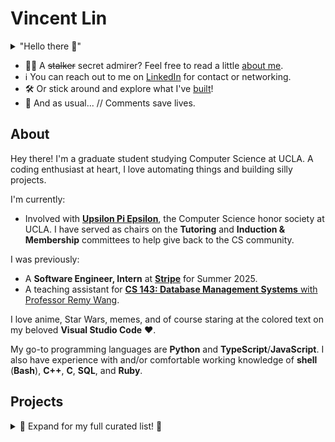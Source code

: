 # Vincent Lin

<details>
<summary>"Hello there 👋"</summary>

![General
Kenobi](https://i.kym-cdn.com/photos/images/original/001/947/998/a66.jpg)

It was this or a Rick Roll.

</details>

<!--
![Vincent's GitHub
stats](https://github-readme-stats.vercel.app/api?username=vinlin24&show_icons=true&theme=dark)
-->

* 🙋‍♂️ A ~~stalker~~ secret admirer? Feel free to read a little [about
  me](#about).
* ℹ️ You can reach out to me on
[LinkedIn](https://www.linkedin.com/in/vinlin24/) for contact or networking.
* 🛠️ Or stick around and explore what I've [built](#projects)!
* 🫵 And as usual... // Comments save lives.


## About

Hey there! I'm a graduate student studying Computer Science at UCLA. A coding
enthusiast at heart, I love automating things and building silly projects.

I'm currently:

* Involved with [**Upsilon Pi Epsilon**](https://upe.seas.ucla.edu/), the Computer Science honor society at UCLA. I have served as chairs on the **Tutoring** and **Induction & Membership** committees to help give back to the CS community.

I was previously:

* A **Software Engineer, Intern** at [**Stripe**](https://stripe.com/) for Summer 2025.
* A teaching assistant for [**CS 143: Database Management Systems** with Professor Remy Wang](https://remy.wang/cs143/index.html).

I love anime, Star Wars, memes, and of course staring at the colored text on my
beloved **Visual Studio Code** ❤️.

My go-to programming languages are **Python** and **TypeScript**/**JavaScript**.
I also have experience with and/or comfortable working knowledge of **shell**
(**Bash**), **C++**, **C**, **SQL**, and **Ruby**.


## Projects

<details>
<summary>🔽 Expand for my full curated list! 🔽</summary>


### ❤️ Hobby Projects


#### 🤖 Discord Bots

* [**tacobot-public**](https://github.com/vinlin24/tacobot-public): A bot for my
  friend's server that started as a loose clone of the former [Groovy music
  bot](https://groovy.bot/).
* **yungkaiworldbot**: Moderation & misc. bot for yung kai world, the Discord
  server for the music artist [yung kai](https://linktr.ee/yungkaiboy)!
* [**upe-discord-bot**](https://github.com/vinlin24/upe-discord-bot): the
  Discord bot to help with induction at [Upsilon Pi Epsilon (UPE) at
  UCLA](https://upe.seas.ucla.edu/), the computer science honor society of which
  I am an active member and officer.


#### 🐚 CLI Applications

* [**counters**](https://github.com/vinlin24/counters): Daily social media bio
  updater *(See my GitHub bio? hehe)*. Now also merged with my
  [**status-logger**](https://github.com/vinlin24/status-logger) project, a
  script that logs my daily Discord custom status.
* [**spotify-serialize**](https://github.com/vinlin24/spotify-serialize): Simple
  Spotify library backup system. This is yet another one of my projects hooked
  up to [Task Scheduler](https://en.wikipedia.org/wiki/Windows_Task_Scheduler)
  to record the evolution of my main playlist over the past year.
* [**strutils**](https://github.com/vinlin24/strutils): Unix-like interfaces to
  Python string utilities. I was in an
  [argparse](https://docs.python.org/3/library/argparse.html) phase 🤷‍♂️.


### 💡 Collaborative Projects

* [**Glossdoor**](https://github.com/lilyorlilypad/Glossdoor-QWERHack): our
  submission for [QWER Hacks 2024](https://www.qwerhacks.com/), a job search and
  rating platform specially designed for underrepresented groups by making DEI
  information and statistics more accessible. We won the **Most QWER Hack** and
  **Most Impactful** awards!
* **CinemaBrain**: an AI movie review generator tool built on [Llama
  2](https://llama.meta.com/llama2), designed to help directors and
  screenwriters predict public movie reception based on synopsis only.
  *(unfortunately closed source at the moment, by wish of my PM.)*


### 📓 UCLA Coursework

* [**cs35l-notebooks**](https://github.com/vinlin24/cs35l-notebooks): Software
  Construction. *(What I'm most known for haha.)*
* [**cs143-notebooks**](https://github.com/vinlin24/cs143-notebooks): Database
  Management Systems.
* [**cs131**](https://github.com/vinlin24/cs131): Programming Languages.

Other repositories from my time at UCLA:

* [**csm152a-lab4**](https://github.com/vinlin24/csm152a-lab4): FGPA Video
  Player (final project for Digital Design Laboratory).
* [**cs118-project1**](https://github.com/vinlin24/cs118-project1): Basic HTTP
  server written in C, capable of serving local files and proxying remote files.
* [**csm151b-ca1**](https://github.com/vinlin24/csm151b-ca1): Simple RISC-V CPU
  simulator.
* [**csm151b-ca2**](https://github.com/vinlin24/csm151b-ca2): Memory hierarchy
  simulator with L1, victim, and L2 caches.

> 🙏 All of my projects are open to issues and pull requests, but these ones
> especially! I believe in free and open-source education material, and the last
> thing I want is spreading wrong information or bad explanations!


### 🧪 Lab Test Suites

Also what I'm known for! I went out of my way to write programs to help develop,
debug, and test class lab assignments across multiple Computer Science courses
during my time at UCLA. These were shared with hundreds of students through
Piazza, and I would like to think they've helped out at least quite a few dozen
of them.

▶️ [You can view the full list of links and summaries
here.](class_contributions.md) ◀️


### 🧠 Learning Exercises

~~For when I was procrastinating my actual school work~~ We should all do
something like this from time to time, no?

* [**fixedint**](https://github.com/vinlin24/fixedint): Python implementation of
  fixed size integers.
* [**hashmap**](https://github.com/vinlin24/hashmap): Hashmap implementation in
  C.
* [**brainfuck-exercise**](https://github.com/vinlin24/brainfuck-exercise):
  Implementations of an interpreter for
  [Brainfuck](https://en.wikipedia.org/wiki/Brainfuck), intended as learning
  exercises for picking up new programming languages.


### ⚙️ Configuration Backup

I love configuration. Sometimes a bit more than actual development the
configuration was for in the first place.

* [**scripts**](https://github.com/vinlin24/scripts): PowerShell scripts for
  customizing Windows context menus.


### 📦 That Time I Tried Writing Libraries

<details>
<summary>It was a phase, okay.</summary>

And yes, the title is an isekai reference.
</details>

* [**docgetter**](https://github.com/vinlin24/docgetter): Open Python
  documentation from the command line. *It's on
  [PyPI](https://pypi.org/project/docgetter/)!* 💀
* [**spotify-buddylist**](https://github.com/vinlin24/spotify-buddylist): My
  attempt at porting an existing npm package.

</details>
